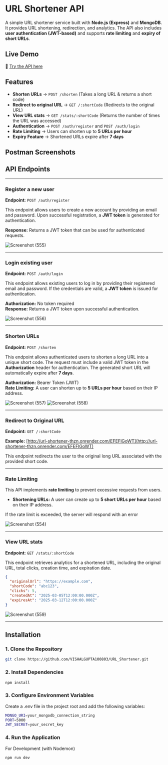 # URL Shortener API

A simple URL shortener service built with **Node.js (Express)** and **MongoDB**. It provides URL shortening, redirection, and analytics. The API also includes **user authentication (JWT-based)** and supports **rate limiting** and **expiry of short URLs**.

## Live Demo

🔗 [Try the API here](https://url-shortener-thzn.onrender.com)

## Features

- **Shorten URLs** → `POST /shorten` (Takes a long URL & returns a short code)
- **Redirect to original URL** → `GET /:shortCode` (Redirects to the original URL)
- **View URL stats** → `GET /stats/:shortCode` (Returns the number of times the URL was accessed)
- **Authentication** → `POST /auth/register` and `POST /auth/login`
- **Rate Limiting** → Users can shorten up to **5 URLs per hour**
- **Expiry Feature** → Shortened URLs expire after **7 days**


## Postman Screenshots  

## API Endpoints








---
### Register a new user  

**Endpoint:** `POST /auth/register`

This endpoint allows users to create a new account by providing an email and password. Upon successful registration, a **JWT token** is generated for authentication.  

**Response:** Returns a JWT token that can be used for authenticated requests.

![Screenshot (555)](https://github.com/user-attachments/assets/d8d101e2-3077-4aa1-97a1-cce48495284f)

---

### Login existing user  

**Endpoint:** `POST /auth/login`

This endpoint allows existing users to log in by providing their registered email and password. If the credentials are valid, a **JWT token** is issued for authentication.  

**Authorization:** No token required  
**Response:** Returns a JWT token upon successful authentication. 

![Screenshot (556)](https://github.com/user-attachments/assets/27218aa8-d890-441b-9085-87cd7ccf4188)

---

### Shorten URLs  

**Endpoint:** `POST /shorten`

This endpoint allows authenticated users to shorten a long URL into a unique short code. The request must include a valid JWT token in the **Authorization** header for authentication. The generated short URL will automatically expire after **7 days**.  

**Authorization:** Bearer Token (JWT)  
**Rate Limiting:** A user can shorten up to **5 URLs per hour** based on their IP address.

![Screenshot (557)](https://github.com/user-attachments/assets/c9f5f538-fec3-484b-803f-b7e80f280b70) ![Screenshot (558)](https://github.com/user-attachments/assets/dc05315a-b6b2-4352-b693-02d912fb37e3)

---

### Redirect to Original URL  

**Endpoint:** `GET /:shortCode`  

**Example:** [http://url-shortener-thzn.onrender.com/EFEFlGoWT](http://url-shortener-thzn.onrender.com/EFEFlGoWT)  

This endpoint redirects the user to the original long URL associated with the provided short code. 

---

### Rate Limiting

This API implements **rate limiting** to prevent excessive requests from users.  

- **Shortening URLs:** A user can create up to **5 short URLs per hour** based on their IP address.  

If the rate limit is exceeded, the server will respond with an error

![Screenshot (554)](https://github.com/user-attachments/assets/38336317-617d-4c22-a3d4-8b711c3fa350)

---

### View URL stats  

**Endpoint:** `GET /stats/:shortCode`

This endpoint retrieves analytics for a shortened URL, including the original URL, total clicks, creation time, and expiration date.

```json
{
  "originalUrl": "https://example.com",
  "shortCode": "abc123",
  "clicks": 5,
  "createdAt": "2025-03-05T12:00:00.000Z",
  "expiresAt": "2025-03-12T12:00:00.000Z"
}

```

![Screenshot (559)](https://github.com/user-attachments/assets/31ec2ae6-27c2-405e-9fb0-91f3f16704de)

---



## Installation  

### 1. Clone the Repository  
```sh
git clone https://github.com/VISHALGUPTA100803/URL_Shortener.git
```
### 2. Install Dependencies
```sh
npm install
```
### 3. Configure Environment Variables
Create a .env file in the project root and add the following variables:
```sh
MONGO_URI=your_mongodb_connection_string
PORT=5000
JWT_SECRET=your_secret_key
```
### 4. Run the Application
For Development (with Nodemon)
```sh
npm run dev
```




